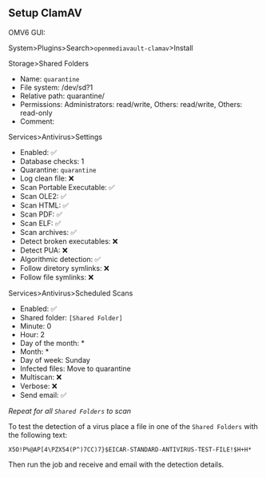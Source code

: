 ## Setup ClamAV

OMV6 GUI:  

System>Plugins>Search>```openmediavault-clamav```>Install 

Storage>Shared Folders
* Name: ``quarantine``
* File system: /dev/sd?1
* Relative path: quarantine/
* Permissions: Administrators: read/write, Others: read/write, Others: read-only
* Comment:

Services>Antivirus>Settings
* Enabled: :white_check_mark:
* Database checks: 1
* Quarantine: ``quarantine``
* Log clean file: :x:
* Scan Portable Executable: :white_check_mark:
* Scan OLE2: :white_check_mark:
* Scan HTML: :white_check_mark:
* Scan PDF: :white_check_mark:
* Scan ELF: :white_check_mark:
* Scan archives: :white_check_mark:
* Detect broken executables: :x:
* Detect PUA: :x:
* Algorithmic detection: :white_check_mark:
* Follow diretory symlinks: :x:
* Follow file symlinks: :x:

Services>Antivirus>Scheduled Scans
* Enabled: :white_check_mark:
* Shared folder: ``[Shared Folder]``
* Minute: 0
* Hour: 2
* Day of the month: *
* Month: *
* Day of week: Sunday
* Infected files: Move to quarantine
* Multiscan: :x:
* Verbose: :x:
* Send email: :white_check_mark:

_Repeat for all `Shared Folders` to scan_  

To test the detection of a virus place a file in one of the ``Shared Folders`` with the following text:
```
X5O!P%@AP[4\PZX54(P^)7CC)7}$EICAR-STANDARD-ANTIVIRUS-TEST-FILE!$H+H*
```
Then run the job and receive and email with the detection details.
